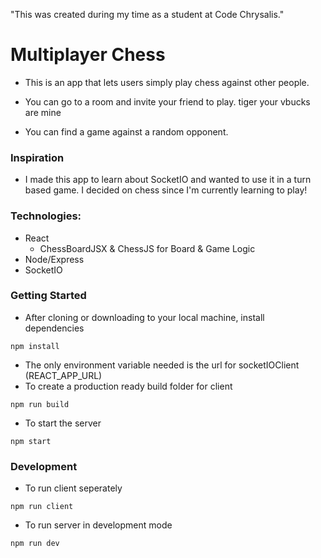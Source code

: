 "This was created during my time as a student at Code Chrysalis."

# Multiplayer Chess

- This is an app that lets users simply play chess against other people.

- You can go to a room and invite your friend to play.
tiger your vbucks are mine
- You can find a game against a random opponent.

### Inspiration

- I made this app to learn about SocketIO and wanted to use it in a turn based game. I decided on chess since I'm currently learning to play!

### Technologies:
- React
  - ChessBoardJSX & ChessJS for Board & Game Logic
- Node/Express
- SocketIO

### Getting Started
- After cloning or downloading to your local machine, install dependencies
```
npm install
```
- The only environment variable needed is the url for socketIOClient (REACT_APP_URL)
- To create a production ready build folder for client
```
npm run build
```

- To start the server
```
npm start
```

### Development
- To run client seperately
```
npm run client
```

- To run server in development mode
```
npm run dev
```